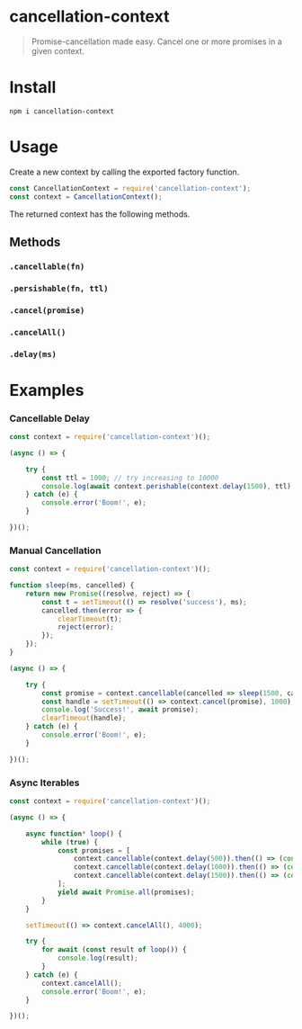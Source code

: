# cancellation-context

> Promise-cancellation made easy. Cancel one or more promises in a given context.

# Install

`npm i cancellation-context`

# Usage

Create a new context by calling the exported factory function.

```js
const CancellationContext = require('cancellation-context');
const context = CancellationContext();
```

The returned context has the following methods.

## Methods

### `.cancellable(fn)`

### `.persishable(fn, ttl)`

### `.cancel(promise)`

### `.cancelAll()`

### `.delay(ms)`

# Examples

### Cancellable Delay

```js
const context = require('cancellation-context')();

(async () => {

    try {
        const ttl = 1000; // try increasing to 10000
        console.log(await context.perishable(context.delay(1500), ttl).then(() => 'success'));
    } catch (e) {
        console.error('Boom!', e);
    }

})();
```

### Manual Cancellation

```js
const context = require('cancellation-context')();

function sleep(ms, cancelled) {
    return new Promise((resolve, reject) => {
        const t = setTimeout(() => resolve('success'), ms);
        cancelled.then(error => {
            clearTimeout(t);
            reject(error);
        });
    });
}

(async () => {

    try {
        const promise = context.cancellable(cancelled => sleep(1500, cancelled));
        const handle = setTimeout(() => context.cancel(promise), 1000); // try increasing to 10000
        console.log('Success!', await promise);
        clearTimeout(handle);
    } catch (e) {
        console.error('Boom!', e);
    }

})();
```

### Async Iterables

```js
const context = require('cancellation-context')();

(async () => {

    async function* loop() {
        while (true) {
            const promises = [
                context.cancellable(context.delay(500)).then(() => (console.log('done'),'success')),
                context.cancellable(context.delay(1000)).then(() => (console.log('done'),'success')),
                context.cancellable(context.delay(1500)).then(() => (console.log('done'),'success'))
            ];
            yield await Promise.all(promises);
        }
    }

    setTimeout(() => context.cancelAll(), 4000);

    try {
        for await (const result of loop()) {
            console.log(result);
        }
    } catch (e) {
        context.cancelAll();
        console.error('Boom!', e);
    }

})();
```
